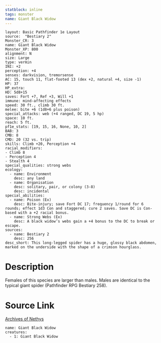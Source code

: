 ```yaml
---
statblock: inline
tags: monster
name: Giant Black Widow
---
```

```statblock
layout: Basic Pathfinder 1e Layout
source:  "Bestiary 2"
Monster_CR: 3
name: Giant Black Widow
Monster_XP: 800
alignment: N
size: Large
type: vermin
INI: +2
perception: +4
senses: darkvision, tremorsense
AC: 15, touch 11, flat-footed 13 (dex +2, natural +4, size -1)
HP: 37
HP_extra: 
HD: 5d8+15
saves: Fort +7, Ref +3, Will +1
immune: mind-affecting effects
speed: 30 ft., climb 30 ft.
melee: bite +6 (1d8+6 plus poison)
special_attacks: web (+4 ranged, DC 19, 5 hp)
space: 10 ft.
reach: 5 ft.
pf1e_stats: [19, 15, 16, None, 10, 2]
BAB: 3
CMB: 8
CMD: 20 (32 vs. trip)
skills: Climb +20, Perception +4
racial_modifiers:
- Climb 8
- Perception 4
- Stealth 4
special_qualities: strong webs
ecology:
  - name: Environment
    desc: any land
  - name: Organisation
    desc: solitary, pair, or colony (3-8)
    desc: incidental
special_abilities:
  - name: Poison (Ex)
    desc: Bite-injury; save Fort DC 17; frequency 1/round for 6 rounds; effect 1d3 Con and staggered; cure 2 saves. Save DC is Con-based with a +2 racial bonus.
  - name: Strong Webs (Ex)
    desc: A black widow’s webs gain a +4 bonus to the DC to break or escape.
sources:
  - name: Bestiary 2
    desc: 256
desc_short: This long-legged spider has a huge, glossy black abdomen, marked on the underside with the shape of a crimson hourglass.
```
# Description
Females of this species are larger than males. Males are identical to the typical giant spider (Pathfinder RPG Bestiary 258).
# Source Link
[Archives of Nethys](https://aonprd.com/MonsterDisplay.aspx?ItemName=Giant%20Black%20Widow)
```encounter-table
name: Giant Black Widow
creatures:
  - 1: Giant Black Widow
```
